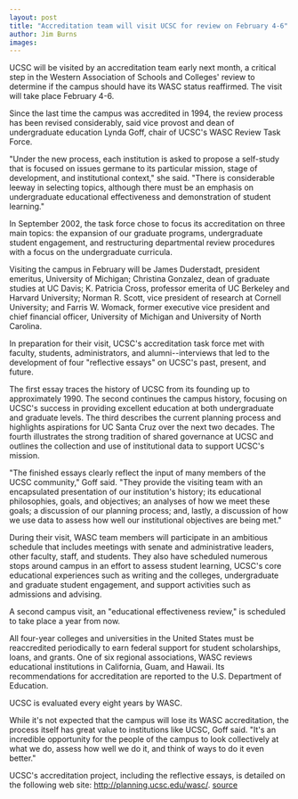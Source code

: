 ```yaml
---
layout: post
title: "Accreditation team will visit UCSC for review on February 4-6"
author: Jim Burns
images:
---
```


UCSC will be visited by an accreditation team early next month, a critical step in the Western Association of Schools and Colleges' review to determine if the campus should have its WASC status reaffirmed. The visit will take place February 4-6.

Since the last time the campus was accredited in 1994, the review process has been revised considerably, said vice provost and dean of undergraduate education Lynda Goff, chair of UCSC's WASC Review Task Force.

"Under the new process, each institution is asked to propose a self-study that is focused on issues germane to its particular mission, stage of development, and institutional context," she said. "There is considerable leeway in selecting topics, although there must be an emphasis on undergraduate educational effectiveness and demonstration of student learning."  

In September 2002, the task force chose to focus its accreditation on three main topics: the expansion of our graduate programs, undergraduate student engagement, and restructuring departmental review procedures with a focus on the undergraduate curricula.  

Visiting the campus in February will be James Duderstadt, president emeritus, University of Michigan; Christina Gonzalez, dean of graduate studies at UC Davis; K. Patricia Cross, professor emerita of UC Berkeley and Harvard University; Norman R. Scott, vice president of research at Cornell University; and Farris W. Womack, former executive vice president and chief financial officer, University of Michigan and University of North Carolina.  

In preparation for their visit, UCSC's accreditation task force met with faculty, students, administrators, and alumni--interviews that led to the development of four "reflective essays" on UCSC's past, present, and future.  

The first essay traces the history of UCSC from its founding up to approximately 1990. The second continues the campus history, focusing on UCSC's success in providing excellent education at both undergraduate and graduate levels. The third describes the current planning process and highlights aspirations for UC Santa Cruz over the next two decades. The fourth illustrates the strong tradition of shared governance at UCSC and outlines the collection and use of institutional data to support UCSC's mission.  

"The finished essays clearly reflect the input of many members of the UCSC community," Goff said. "They provide the visiting team with an encapsulated presentation of our institution's history; its educational philosophies, goals, and objectives; an analyses of how we meet these goals; a discussion of our planning process; and, lastly, a discussion of how we use data to assess how well our institutional objectives are being met."  

During their visit, WASC team members will participate in an ambitious schedule that includes meetings with senate and administrative leaders, other faculty, staff, and students. They also have scheduled numerous stops around campus in an effort to assess student learning, UCSC's core educational experiences such as writing and the colleges, undergraduate and graduate student engagement, and support activities such as admissions and advising.  

A second campus visit, an "educational effectiveness review," is scheduled to take place a year from now.  

All four-year colleges and universities in the United States must be reaccredited periodically to earn federal support for student scholarships, loans, and grants. One of six regional associations, WASC reviews educational institutions in California, Guam, and Hawaii. Its recommendations for accreditation are reported to the U.S. Department of Education.  

UCSC is evaluated every eight years by WASC.  

While it's not expected that the campus will lose its WASC accreditation, the process itself has great value to institutions like UCSC, Goff said. "It's an incredible opportunity for the people of the campus to look collectively at what we do, assess how well we do it, and think of ways to do it even better."  

UCSC's accreditation project, including the reflective essays, is detailed on the following web site: <http://planning.ucsc.edu/wasc/>.
[source](http://www1.ucsc.edu/currents/03-04/01-26/wasc.html "Permalink to wasc")
